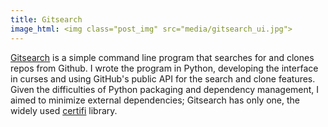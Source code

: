 ```yaml
---
title: Gitsearch
image_html: <img class="post_img" src="media/gitsearch_ui.jpg">
---
```


<p class="main_text">
<a href="https://github.com/Keating950/gitsearch" target="_blank">Gitsearch</a> is a simple command line 
program that searches for and clones repos from Github. I wrote the program in Python, developing the interface
in curses and using GitHub's public API for the search and clone features. Given the difficulties of Python 
packaging and dependency management, I aimed to minimize external dependencies; Gitsearch has only one,
the widely used <a href="https://certifi.io">certifi</a> library. 
</p>
